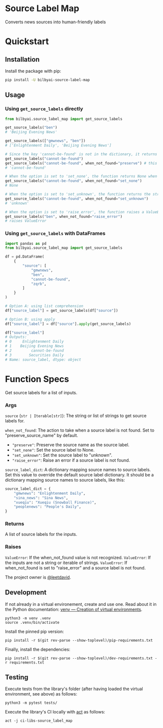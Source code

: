 # Source Label Map

Converts news sources into human-friendly labels

# Quickstart

## Installation

Install the package with pip:

```bash
pip install -U bilbyai-source-label-map
```

## Usage

### Using `get_source_labels` directly

```python
from bilbyai.source_label_map import get_source_labels

get_source_labels("ben")
# 'Beijing Evening News'

get_source_labels(["gmwnews", "ben"]) 
# ['Enlightenment Daily', 'Beijing Evening News']

# Since the key 'cannot-be-found' is not in the dictionary, it returns the original input.
get_source_labels("cannot-be-found")
get_source_labels("cannot-be-found", when_not_found="preserve") # this is the default.
# 'cannot-be-found'

# When the option is set to 'set_none', the function returns None when the key is not found.
get_source_labels("cannot-be-found", when_not_found="set_none")
# None

# When the option is set to 'set_unknown', the function returns the string "unknown".
get_source_labels("cannot-be-found", when_not_found="set_unknown") 
# 'unknown'

# When the option is set to 'raise_error', the function raises a ValueError.
get_source_labels("ben", when_not_found="raise_error") 
# raises ValueError
```

### Using `get_source_labels` with DataFrames 

```python
import pandas as pd
from bilbyai.source_label_map import get_source_labels

df = pd.DataFrame(
    {
        "source": [
            "gmwnews",
            "ben",
            "cannot-be-found",
            "zqrb",
        ]
    }
)

# Option A: using list comprehension
df["source_label"] = get_source_labels(df["source"])

# Option B: using apply
df["source_label"] = df["source"].apply(get_source_labels)

df["source_label"]
# Outputs: 
# 0     Enlightenment Daily
# 1    Beijing Evening News
# 2         cannot-be-found
# 3        Securities Daily
# Name: source_label, dtype: object
```


# Function Specs
Get source labels for a list of inputs.

### Args

`source` (`str | Iterable[str]`): The string or list of strings to get source labels for.
  
`when_not_found`: The action to take when a source label is not found. Set to "preserve_source_name" by default.
- `"preserve"`: Preserve the source name as the source label. 
- `"set_none"`: Set the source label to None. 
- `"set_unknown"`: Set the source label to "unknown". 
- `"raise_error"`: Raise an error if a source label is not found. 

`source_label_dict`: A dictionary mapping source names to source labels. Set this value to override the default source label dictionary. It should be a dictionary mapping source names to source labels, like this:
```python
source_label_dict = {
    "gmwnews": "Enlightenment Daily",
    "sina_news": "Sina News",
    "xueqiu": "Xueqiu (Snowball Finance)",
    "peoplenews": "People's Daily",
}
```

### Returns
  A list of source labels for the inputs.

### Raises
  `ValueError`: If the when_not_found value is not recognized.
  `ValueError`: If the inputs are not a string or iterable of strings.
  `ValueError`: If when_not_found is set to "raise_error" and a source label is not found.

The project owner is [@leetdavid](https://github.com/leetdavid).

## Development

If not already in a virtual environement, create and use one.
Read about it in the Python documentation: [venv — Creation of virtual environments](https://docs.python.org/3/library/venv.html).

```
python3 -m venv .venv
source .venv/bin/activate
```

Install the pinned pip version:

```
pip install -r $(git rev-parse --show-toplevel)/pip-requirements.txt
```

Finally, install the dependencies:

```
pip install -r $(git rev-parse --show-toplevel)/dev-requirements.txt -r requirements.txt
```

## Testing

Execute tests from the library's folder (after having loaded the virtual environment,
see above) as follows:

```
python3 -m pytest tests/
```

Execute the library's CI locally with [act](https://github.com/nektos/act) as follows:

```
act -j ci-libs-source_label_map
```
